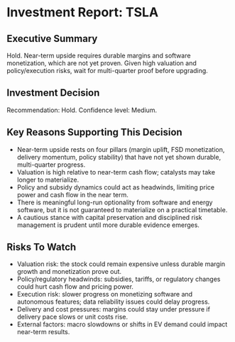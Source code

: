 # Investment Report: TSLA
## Executive Summary
Hold. Near-term upside requires durable margins and software monetization, which are not yet proven. Given high valuation and policy/execution risks, wait for multi-quarter proof before upgrading.

## Investment Decision
Recommendation: Hold. Confidence level: Medium.

## Key Reasons Supporting This Decision
- Near-term upside rests on four pillars (margin uplift, FSD monetization, delivery momentum, policy stability) that have not yet shown durable, multi-quarter progress.
- Valuation is high relative to near-term cash flow; catalysts may take longer to materialize.
- Policy and subsidy dynamics could act as headwinds, limiting price power and cash flow in the near term.
- There is meaningful long-run optionality from software and energy software, but it is not guaranteed to materialize on a practical timetable.
- A cautious stance with capital preservation and disciplined risk management is prudent until more durable evidence emerges.

## Risks To Watch
- Valuation risk: the stock could remain expensive unless durable margin growth and monetization prove out.
- Policy/regulatory headwinds: subsidies, tariffs, or regulatory changes could hurt cash flow and pricing power.
- Execution risk: slower progress on monetizing software and autonomous features; data reliability issues could delay progress.
- Delivery and cost pressures: margins could stay under pressure if delivery pace slows or unit costs rise.
- External factors: macro slowdowns or shifts in EV demand could impact near-term results.